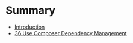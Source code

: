 # Summary

* [Introduction](README.md)
* [36.Use Composer Dependency Management](36.Use-Composer-Dependency-Management.md)

